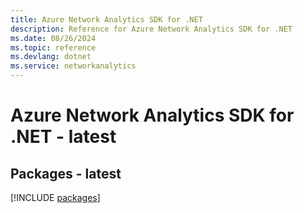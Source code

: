 ```yaml
---
title: Azure Network Analytics SDK for .NET
description: Reference for Azure Network Analytics SDK for .NET
ms.date: 08/26/2024
ms.topic: reference
ms.devlang: dotnet
ms.service: networkanalytics
---
```

# Azure Network Analytics SDK for .NET - latest
## Packages - latest
[!INCLUDE [packages](network-analytics-index.md)]